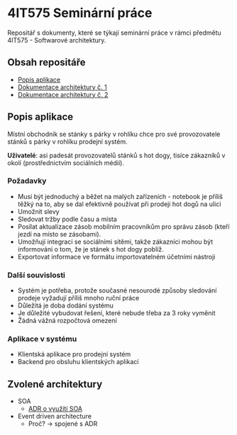 # 4IT575 Seminární práce
Repositář s dokumenty, které se týkají seminární práce v rámci předmětu 4IT575 - Softwarové architektury.

## Obsah repositáře
- [Popis aplikace](https://github.com/MichalMoudry/4IT575-seminarni-prace#popis-aplikace "Popis aplikace")
- [Dokumentace architektury č. 1](https://github.com/MichalMoudry/4IT575-seminarni-prace/tree/main/dokumentace%20architektury/architektura%201 "Dokumentace architektury č. 1")
- [Dokumentace architektury č. 2](https://github.com/MichalMoudry/4IT575-seminarni-prace/tree/main/dokumentace%20architektury/architektura%202 "Dokumentace architektury č. 2")

## Popis aplikace
Místní obchodník se stánky s párky v rohlíku chce pro své provozovatele stánků s párky v rohlíku prodejní systém.

**Uživatelé**: asi padesát provozovatelů stánků s hot dogy, tisíce zákazníků v okolí (prostřednictvím sociálních médií).

### Požadavky
- Musí být jednoduchý a běžet na malých zařízeních - notebook je příliš těžký na to, aby se dal efektivně používat při prodeji hot dogů na ulici
- Umožnit slevy
- Sledovat tržby podle času a místa
- Posílat aktualizace zásob mobilním pracovníkům pro správu zásob (kteří jezdí na místo se zásobami).
- Umožňují integraci se sociálními sítěmi, takže zákazníci mohou být informováni o tom, že je stánek s hot dogy poblíž.
- Exportovat informace ve formátu importovatelném účetními nástroji

### Další souvislosti
- Systém je potřeba, protože současné nesourodé způsoby sledování prodeje vyžadují příliš mnoho ruční práce
- Důležitá je doba dodání systému
- Je důležité vybudovat řešení, které nebude třeba za 3 roky vyměnit
- Žádná vážná rozpočtová omezení

### Aplikace v systému
- Klientská aplikace pro prodejní systém
- Backend pro obsluhu klientských aplikací

## Zvolené architektury
- SOA
    - [ADR o využítí SOA](./dokumentace%20architektury/architektura%201/rozhodnutí/2_rozhodnuti_o_celkove_architekture_systemu.md "ADR o využítí SOA")
- Event driven architecture
    - Proč? -> spojené s ADR